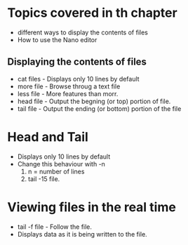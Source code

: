 # Topics covered in th chapter
* different ways to display the contents of files
* How to use the Nano editor

## Displaying the contents of files
* cat files - Displays  only 10 lines by default
* more file - Browse throug a text file
* less file - More features than morr.
* head file - Output the begning (or top) portion of file.
* tail file - Output the ending (or bottom) portion of the file

# Head and Tail
* Displays only 10 lines by default
* Change this behaviour with -n
  1. n = number of lines
  2. tail -15 file.

# Viewing files in the real time
* tail -f file - Follow the file.
* Displays data as it is being written to the file.








